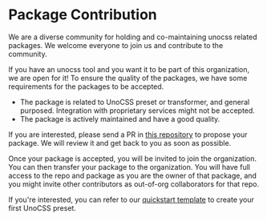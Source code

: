 # Package Contribution

We are a diverse community for holding and co-maintaining unocss related packages. We welcome everyone to join us and contribute to the community.

If you have an unocss tool and you want it to be part of this organization, we are open for it! To ensure the quality of the packages, we have some requirements for the packages to be accepted.

- The package is related to UnoCSS preset or transformer, and general purposed. Integration with proprietary services might not be accepted.
- The package is actively maintained and have a good quality.

If you are interested, please send a PR in [this repository](https://github.com/unocss-community/.github) to propose your package. We will review it and get back to you as soon as possible.

Once your package is accepted, you will be invited to join the organization. You can then transfer your package to the organization. You will have full access to the repo and package as you are the owner of that package, and you might invite other contributors as out-of-org collaborators for that repo.

If you're interested, you can refer to our [quickstart template](https://github.com/unocss-community/unpreset-starter) to create your first UnoCSS preset.
